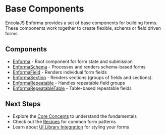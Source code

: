 # Base Components

EncolaJS Enforma provides a set of base components for building forms. These components work together to create flexible, schema or field driven forms.

## Components

- [Enforma](./enforma-form) - Root component for form state and submission
- [EnformaSchema](./enforma-schema) - Processes and renders schema-based forms
- [EnformaField](./enforma-field) - Renders individual form fields
- [EnformaSection](./enforma-section) - Renders sections (groups of fields and sections). 
- [EnformaRepeatable](./enforma-repeatable) - Handles repeatable field groups
- [EnformaRepeatableTable](./enforma-repeatable-table) - Table-based repeatable fields

## Next Steps

- Explore the [Core Concepts](../core-concepts) to understand the fundamentals
- Check out the [Recipes](../recipes) for common form patterns
- Learn about [UI Library Integration](../ui-library-integration) for styling your forms
